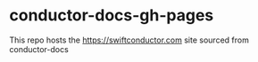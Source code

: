 # conductor-docs-gh-pages
This repo hosts the https://swiftconductor.com site sourced from conductor-docs
